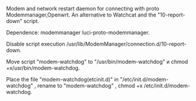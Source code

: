 Modem and network restart daemon for connecting  with proto Modemmanager,Openwrt. An alternative to Watchcat and the "10-report-down" script.

Dependence: modemmanager luci-proto-modemmanager.

Disable script execution /usr/lib/ModemManager/connection.d/10-report-down.

Move script "modem-watchdog"   to "/usr/bin/modem-watchdog" и chmod +x/usr/bin/modem-watchdog.

Place the file "modem-watchdog(etcinit.d)"  in "/etc/init.d/modem-watchdog" , rename to "modem-watchdog" ,  chmod +x /etc/init.d/modem-watchdog.
